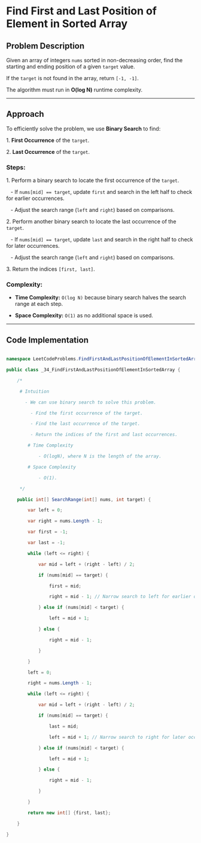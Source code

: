 # Find First and Last Position of Element in Sorted Array

## Problem Description

Given an array of integers `nums` sorted in non-decreasing order, find the starting and ending position of a given `target` value.

If the `target` is not found in the array, return `[-1, -1]`.

The algorithm must run in **O(log N)** runtime complexity.

---

## Approach

To efficiently solve the problem, we use **Binary Search** to find:

1\. **First Occurrence** of the `target`.

2\. **Last Occurrence** of the `target`.

### Steps:

1\. Perform a binary search to locate the first occurrence of the `target`.

   - If `nums[mid] == target`, update `first` and search in the left half to check for earlier occurrences.

   - Adjust the search range (`left` and `right`) based on comparisons.

2\. Perform another binary search to locate the last occurrence of the `target`.

   - If `nums[mid] == target`, update `last` and search in the right half to check for later occurrences.

   - Adjust the search range (`left` and `right`) based on comparisons.

3\. Return the indices `[first, last]`.

### Complexity:

- **Time Complexity:** `O(log N)` because binary search halves the search range at each step.

- **Space Complexity:** `O(1)` as no additional space is used.

---

## Code Implementation

```csharp

namespace LeetCodeProblems.FindFirstAndLastPositionOfElementInSortedArray;

public class _34_FindFirstAndLastPositionOfElementInSortedArray {

    /*

     # Intuition

       - We can use binary search to solve this problem.

         - Find the first occurrence of the target.

         - Find the last occurrence of the target.

         - Return the indices of the first and last occurrences.

        # Time Complexity

            - O(logN), where N is the length of the array.

        # Space Complexity

            - O(1).

     */

    public int[] SearchRange(int[] nums, int target) {

        var left = 0;

        var right = nums.Length - 1;

        var first = -1;

        var last = -1;

        while (left <= right) {

            var mid = left + (right - left) / 2;

            if (nums[mid] == target) {

                first = mid;

                right = mid - 1; // Narrow search to left for earlier occurrences

            } else if (nums[mid] < target) {

                left = mid + 1;

            } else {

                right = mid - 1;

            }

        }

        left = 0;

        right = nums.Length - 1;

        while (left <= right) {

            var mid = left + (right - left) / 2;

            if (nums[mid] == target) {

                last = mid;

                left = mid + 1; // Narrow search to right for later occurrences

            } else if (nums[mid] < target) {

                left = mid + 1;

            } else {

                right = mid - 1;

            }

        }

        return new int[] {first, last};

    }

}
